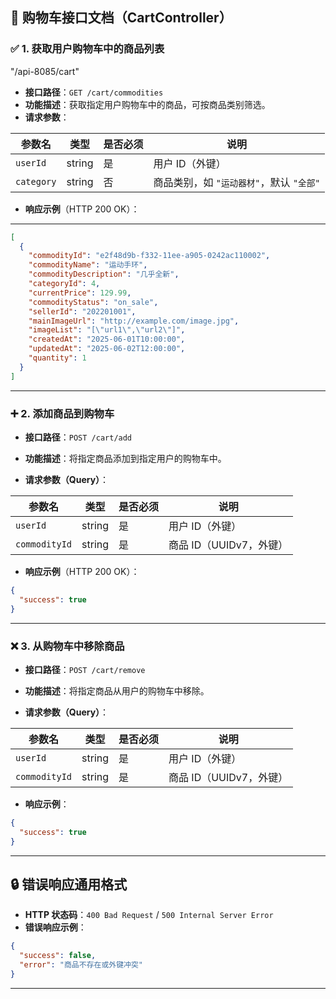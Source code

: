 ## 🛒 购物车接口文档（CartController）

### ✅ 1. 获取用户购物车中的商品列表
"/api-8085/cart"
* **接口路径**：`GET /cart/commodities`
* **功能描述**：获取指定用户购物车中的商品，可按商品类别筛选。
* **请求参数**：

| 参数名        | 类型     | 是否必须 | 说明                        |
| ---------- | ------ | ---- | ------------------------- |
| `userId`   | string | 是    | 用户 ID（外键）                 |
| `category` | string | 否    | 商品类别，如 `"运动器材"`，默认 `"全部"` |

* **响应示例**（HTTP 200 OK）：
---

```json
[
  {
    "commodityId": "e2f48d9b-f332-11ee-a905-0242ac110002",
    "commodityName": "运动手环",
    "commodityDescription": "几乎全新",
    "categoryId": 4,
    "currentPrice": 129.99,
    "commodityStatus": "on_sale",
    "sellerId": "202201001",
    "mainImageUrl": "http://example.com/image.jpg",
    "imageList": "[\"url1\",\"url2\"]",
    "createdAt": "2025-06-01T10:00:00",
    "updatedAt": "2025-06-02T12:00:00",
    "quantity": 1
  }
]
```

---

### ➕ 2. 添加商品到购物车

* **接口路径**：`POST /cart/add`

* **功能描述**：将指定商品添加到指定用户的购物车中。

* **请求参数（Query）**：

| 参数名           | 类型     | 是否必须 | 说明               |
| ------------- | ------ | ---- | ---------------- |
| `userId`      | string | 是    | 用户 ID（外键）        |
| `commodityId` | string | 是    | 商品 ID（UUIDv7，外键） |

* **响应示例**（HTTP 200 OK）：

```json
{
  "success": true
}
```

---

### ❌ 3. 从购物车中移除商品

* **接口路径**：`POST /cart/remove`

* **功能描述**：将指定商品从用户的购物车中移除。

* **请求参数（Query）**：

| 参数名           | 类型     | 是否必须 | 说明               |
| ------------- | ------ | ---- | ---------------- |
| `userId`      | string | 是    | 用户 ID（外键）        |
| `commodityId` | string | 是    | 商品 ID（UUIDv7，外键） |

* **响应示例**：

```json
{
  "success": true
}
```

---

## 🔒 错误响应通用格式

* **HTTP 状态码**：`400 Bad Request` / `500 Internal Server Error`
* **错误响应示例**：

```json
{
  "success": false,
  "error": "商品不存在或外键冲突"
}
```

---
